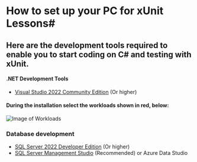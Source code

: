# How to set up your PC for xUnit Lessons#
## Here are the development tools required to enable you to start coding on C# and testing with xUnit.

#### .NET Development Tools
* [Visual Studio 2022 Community Edition](https://visualstudio.microsoft.com/vs/community/) (Or higher)

#### During the installation select the workloads shown in red, below:

![Image of Workloads](https://github.com/codehub-learn/development-environment-setup/blob/main/images/CSharp_workloads.png)
 
### Database development
* [SQL Server 2022 Developer Edition](https://go.microsoft.com/fwlink/?linkid=866662) (Or higher)
* [SQL Server Management Studio](https://docs.microsoft.com/en-us/sql/ssms/download-sql-server-management-studio-ssms?view=sql-server-ver15) (Recommended) or Azure Data Studio
